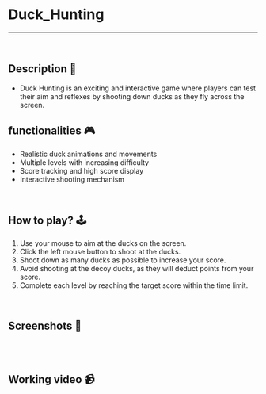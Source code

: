 # **Duck_Hunting** 

---

<br>

## **Description 📃**
<!-- add your game description here  -->
- Duck Hunting is an exciting and interactive game where players can test their aim and reflexes by shooting down ducks as they fly across the screen.


## **functionalities 🎮**
<!-- add functionalities over here -->
- Realistic duck animations and movements
- Multiple levels with increasing difficulty
- Score tracking and high score display
- Interactive shooting mechanism

<br>

## **How to play? 🕹️**
<!-- add the steps how to play games -->
1. Use your mouse to aim at the ducks on the screen.
2. Click the left mouse button to shoot at the ducks.
3. Shoot down as many ducks as possible to increase your score.
4. Avoid shooting at the decoy ducks, as they will deduct points from your score.
5. Complete each level by reaching the target score within the time limit.


<br>

## **Screenshots 📸**

<br>
<!-- add your screenshots like this -->
<!-- ![image](url) -->

<br>

## **Working video 📹**
<!-- add your working video over here -->
